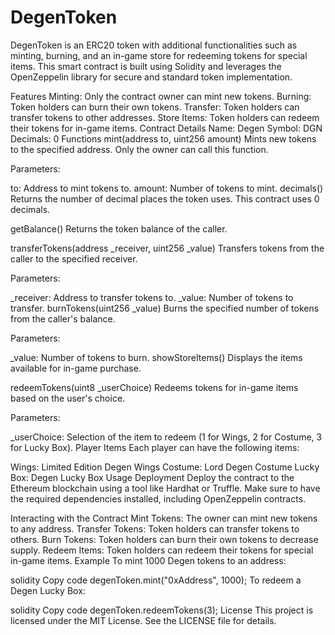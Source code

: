 # DegenToken

DegenToken is an ERC20 token with additional functionalities such as minting, burning, and an in-game store for redeeming tokens for special items. This smart contract is built using Solidity and leverages the OpenZeppelin library for secure and standard token implementation.

Features
Minting: Only the contract owner can mint new tokens.
Burning: Token holders can burn their own tokens.
Transfer: Token holders can transfer tokens to other addresses.
Store Items: Token holders can redeem their tokens for in-game items.
Contract Details
Name: Degen
Symbol: DGN
Decimals: 0
Functions
mint(address to, uint256 amount)
Mints new tokens to the specified address. Only the owner can call this function.

Parameters:

to: Address to mint tokens to.
amount: Number of tokens to mint.
decimals()
Returns the number of decimal places the token uses. This contract uses 0 decimals.

getBalance()
Returns the token balance of the caller.

transferTokens(address _receiver, uint256 _value)
Transfers tokens from the caller to the specified receiver.

Parameters:

_receiver: Address to transfer tokens to.
_value: Number of tokens to transfer.
burnTokens(uint256 _value)
Burns the specified number of tokens from the caller's balance.

Parameters:

_value: Number of tokens to burn.
showStoreItems()
Displays the items available for in-game purchase.

redeemTokens(uint8 _userChoice)
Redeems tokens for in-game items based on the user's choice.

Parameters:

_userChoice: Selection of the item to redeem (1 for Wings, 2 for Costume, 3 for Lucky Box).
Player Items
Each player can have the following items:

Wings: Limited Edition Degen Wings
Costume: Lord Degen Costume
Lucky Box: Degen Lucky Box
Usage
Deployment
Deploy the contract to the Ethereum blockchain using a tool like Hardhat or Truffle. Make sure to have the required dependencies installed, including OpenZeppelin contracts.

Interacting with the Contract
Mint Tokens: The owner can mint new tokens to any address.
Transfer Tokens: Token holders can transfer tokens to others.
Burn Tokens: Token holders can burn their own tokens to decrease supply.
Redeem Items: Token holders can redeem their tokens for special in-game items.
Example
To mint 1000 Degen tokens to an address:

solidity
Copy code
degenToken.mint("0xAddress", 1000);
To redeem a Degen Lucky Box:

solidity
Copy code
degenToken.redeemTokens(3);
License
This project is licensed under the MIT License. See the LICENSE file for details.



